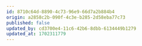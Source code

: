 ```yaml
---
id: 8710c64d-8890-4c73-96e9-66d7a2b884b4
origin: a2858c2b-090f-4c3e-b285-2d58eba77c73
published: false
updated_by: cd3700e4-11c6-42b6-8dbb-6134449b1279
updated_at: 1702311779
---
```

